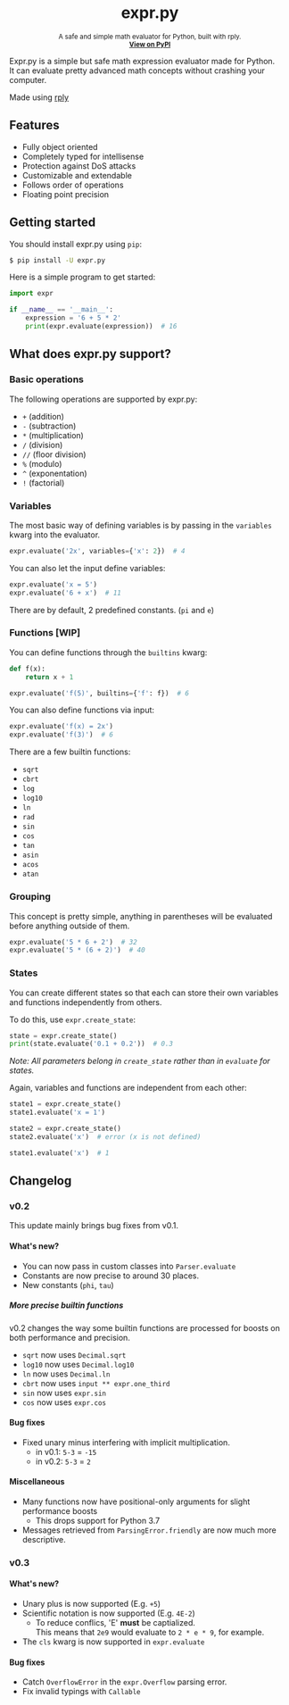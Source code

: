<h1 align="center">
    expr.py
</h1>
<p align="center">
    <sup>
        A safe and simple math evaluator for Python, built with rply.
        <br />
        <a href="https://pypi.org/project/expr.py/">
            <b>View on PyPI</b>
        </a>
    </sup>
</p>

Expr.py is a simple but safe math expression evaluator made for Python.   
It can evaluate pretty advanced math concepts without crashing your computer.

Made using [rply](https://github.com/alex/rply/)

## Features
- Fully object oriented
- Completely typed for intellisense
- Protection against DoS attacks
- Customizable and extendable
- Follows order of operations
- Floating point precision

## Getting started
You should install expr.py using `pip`:
```sh 
$ pip install -U expr.py
```

Here is a simple program to get started:
```py 
import expr

if __name__ == '__main__':
    expression = '6 + 5 * 2' 
    print(expr.evaluate(expression))  # 16
```

## What does expr.py support?
### Basic operations
The following operations are supported by expr.py:
- `+` (addition)
- `-` (subtraction)
- `*` (multiplication)
- `/` (division)
- `//` (floor division)
- `%` (modulo)
- `^` (exponentation)
- `!` (factorial)

### Variables
The most basic way of defining variables is by 
passing in the `variables` kwarg into the evaluator.
```py 
expr.evaluate('2x', variables={'x': 2})  # 4
```

You can also let the input define variables:
```py 
expr.evaluate('x = 5')
expr.evaluate('6 + x')  # 11
```

There are by default, 2 predefined constants. (`pi` and `e`)

### Functions [WIP]
You can define functions through the `builtins` kwarg:
```py 
def f(x):
    return x + 1

expr.evaluate('f(5)', builtins={'f': f})  # 6
```

You can also define functions via input: 
```py 
expr.evaluate('f(x) = 2x')
expr.evaluate('f(3)')  # 6
```

There are a few builtin functions:
- `sqrt`
- `cbrt`
- `log`
- `log10`
- `ln`
- `rad`
- `sin`
- `cos`
- `tan`
- `asin`
- `acos`
- `atan`

### Grouping
This concept is pretty simple, anything in parentheses will be evaluated 
before anything outside of them.

```py 
expr.evaluate('5 * 6 + 2')  # 32
expr.evaluate('5 * (6 + 2)')  # 40
```

### States
You can create different states so that each can store their
 own variables and functions independently from others.
 
 To do this, use `expr.create_state`:
```py 
state = expr.create_state()
print(state.evaluate('0.1 + 0.2'))  # 0.3 
```

*Note: All parameters belong in `create_state` rather than in `evaluate` for states.*

Again, variables and functions are independent from each other:
```py 
state1 = expr.create_state()
state1.evaluate('x = 1')

state2 = expr.create_state()
state2.evaluate('x')  # error (x is not defined)

state1.evaluate('x')  # 1
```

## Changelog
### v0.2
This update mainly brings bug fixes from v0.1.
#### What's new?
- You can now pass in custom classes into `Parser.evaluate`
- Constants are now precise to around 30 places.
- New constants (`phi`, `tau`)

##### More precise builtin functions
v0.2 changes the way some builtin functions are processed
for boosts on both performance and precision.
 
- `sqrt` now uses `Decimal.sqrt`
- `log10` now uses `Decimal.log10`
- `ln` now uses `Decimal.ln`
- `cbrt` now uses `input ** expr.one_third`
- `sin` now uses `expr.sin`
- `cos` now uses `expr.cos`

#### Bug fixes
- Fixed unary minus interfering with implicit multiplication.
    - in v0.1: `5-3` = `-15`
    - in v0.2: `5-3` = `2`

#### Miscellaneous
- Many functions now have positional-only arguments for slight performance boosts
    - This drops support for Python 3.7
- Messages retrieved from `ParsingError.friendly` are now much more descriptive. 

### v0.3

#### What's new?
- Unary plus is now supported (E.g. `+5`)
- Scientific notation is now supported (E.g. `4E-2`)
    - To reduce conflics, 'E' __must__ be captialized.   
      This means that `2e9` would evaluate to `2 * e * 9`, for example.
- The `cls` kwarg is now supported in `expr.evaluate`
        
#### Bug fixes
- Catch `OverflowError` in the `expr.Overflow` parsing error.
- Fix invalid typings with `Callable`
